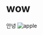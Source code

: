 # wow
안녕
![apple](https://www.google.co.kr/url?sa=i&rct=j&q=&esrc=s&source=images&cd=&cad=rja&uact=8&ved=0ahUKEwjrt-2j6-3PAhUJW5QKHdXwB94QjRwIBw&url=http%3A%2F%2Fwww.apple.com%2Fipad%2F&psig=AFQjCNHJwZ1YmVB7C4nVXTAvP3EZrf5zBA&ust=1477205934548394)



